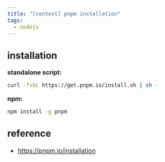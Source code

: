 ```yaml
---
title: "[context] pnpm installation"
tags:
  - nodejs
---
```

## installation

**standalone script:**
```bash
curl -fsSL https://get.pnpm.io/install.sh | sh -
```

**npm:**
```bash
npm install -g pnpm
```

## reference

- https://pnpm.io/installation
